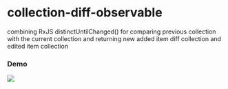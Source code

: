 # collection-diff-observable
combining RxJS distinctUntilChanged() for comparing previous collection with the current collection and returning new added item diff collection and edited item collection

### Demo
<img src="http://g.recordit.co/pKHttwQwbU.gif" />
